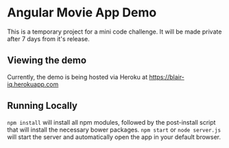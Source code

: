 # Angular Movie App Demo
This is a temporary project for a mini code challenge. It will be made private after 7 days from it's  release.

## Viewing the demo

Currently, the demo is being hosted via Heroku at https://blair-iq.herokuapp.com

## Running Locally

`npm install` will install all npm modules, followed by the post-install script that will install the necessary bower packages.
`npm start` or `node server.js` will start the server and automatically open the app in your default browser.

